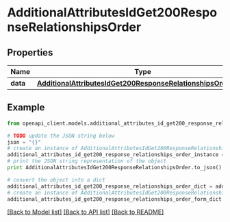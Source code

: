 # AdditionalAttributesIdGet200ResponseRelationshipsOrder


## Properties
Name | Type | Description | Notes
------------ | ------------- | ------------- | -------------
**data** | [**AdditionalAttributesIdGet200ResponseRelationshipsOrderData**](AdditionalAttributesIdGet200ResponseRelationshipsOrderData.md) |  | [optional] 

## Example

```python
from openapi_client.models.additional_attributes_id_get200_response_relationships_order import AdditionalAttributesIdGet200ResponseRelationshipsOrder

# TODO update the JSON string below
json = "{}"
# create an instance of AdditionalAttributesIdGet200ResponseRelationshipsOrder from a JSON string
additional_attributes_id_get200_response_relationships_order_instance = AdditionalAttributesIdGet200ResponseRelationshipsOrder.from_json(json)
# print the JSON string representation of the object
print AdditionalAttributesIdGet200ResponseRelationshipsOrder.to_json()

# convert the object into a dict
additional_attributes_id_get200_response_relationships_order_dict = additional_attributes_id_get200_response_relationships_order_instance.to_dict()
# create an instance of AdditionalAttributesIdGet200ResponseRelationshipsOrder from a dict
additional_attributes_id_get200_response_relationships_order_form_dict = additional_attributes_id_get200_response_relationships_order.from_dict(additional_attributes_id_get200_response_relationships_order_dict)
```
[[Back to Model list]](../README.md#documentation-for-models) [[Back to API list]](../README.md#documentation-for-api-endpoints) [[Back to README]](../README.md)


